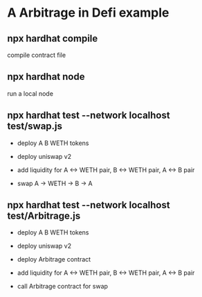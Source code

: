 # A Arbitrage in Defi example

## npx hardhat compile

compile contract file

## npx hardhat node

run a local node

## npx hardhat test --network localhost test/swap.js

* deploy A B WETH tokens

* deploy uniswap v2 

* add liquidity for A <-> WETH pair, B <-> WETH pair, A <-> B pair

* swap A -> WETH -> B -> A

## npx hardhat test --network localhost test/Arbitrage.js

* deploy A B WETH tokens
 
* deploy uniswap v2

* deploy Arbitrage contract 
 
* add liquidity for A <-> WETH pair, B <-> WETH pair, A <-> B pair

* call Arbitrage contract for swap



